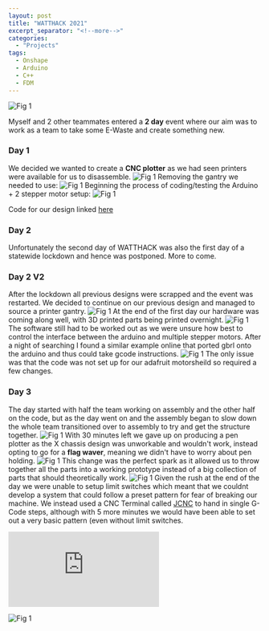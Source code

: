 ```yaml
---
layout: post
title: "WATTHACK 2021"
excerpt_separator: "<!--more-->"
categories: 
  - "Projects"
tags:
  - Onshape
  - Arduino 
  - C++
  - FDM
---
```


![Fig 1](/assets/Personal/WATTHACK/WATTHACK-1.jpg)
<!--more-->
Myself and 2 other teammates entered a **2 day** event where our aim was to work as a team to take some E-Waste and create something new.
### Day 1
We decided we wanted to create a **CNC plotter** as we had seen printers were available for us to disassemble.
![Fig 1](/assets/Personal/WATTHACK/WATTHACK-2.jpg)
Removing the gantry we needed to use:
![Fig 1](/assets/Personal/WATTHACK/WATTHACK-3.jpg)
Beginning the process of coding/testing the Arduino + 2 stepper motor setup:
![Fig 1](/assets/Personal/WATTHACK/WATTHACK-5.jpg)

Code for our design linked [here](https://github.com/joshuaallchin/WATTHACK2021)

### Day 2
Unfortunately the second day of WATTHACK was also the first day of a statewide lockdown and hence was postponed. More to come.

### Day 2 V2
After the lockdown all previous designs were scrapped and the event was restarted. We decided to continue on our previous design and managed to source a printer gantry.
![Fig 1](/assets/Personal/WATTHACK/WATTHACK-6.jpg)
At the end of the first day our hardware was coming along well, with 3D printed parts being printed overnight. 
![Fig 1](/assets/Personal/WATTHACK/WATTHACK-7.jpg)
The software still had to be worked out as we were unsure how best to control the interface between the arduino and multiple stepper motors. After a night of searching I found a similar example online that ported gbrl onto the arduino and thus could take gcode instructions.
![Fig 1](/assets/Personal/WATTHACK/WATTHACK-11.png)
The only issue was that the code was not set up for our adafruit motorsheild so required a few changes. 

### Day 3
The day started with half the team working on assembly and the other half on the code, but as the day went on and the assembly began to slow down the whole team transitioned over to assembly to try and get the structure together.
![Fig 1](/assets/Personal/WATTHACK/WATTHACK-8.jpg)
With 30 minutes left we gave up on producing a pen plotter as the X chassis design was unworkable and wouldn't work, instead opting to go for a **flag waver**, meaning we didn't have to worry about pen holding.
![Fig 1](/assets/Personal/WATTHACK/WATTHACK-10.jpg)
This change was the perfect spark as it allowed us to throw together all the parts into a working prototype instead of a big collection of parts that should theoretically work.
![Fig 1](/assets/Personal/WATTHACK/WATTHACK-9.jpg)
Given the rush at the end of the day we were unable to setup limit switches which meant that we couldnt develop a system that could follow a preset pattern for fear of breaking our machine. We instead used a CNC Terminal called [JCNC](http://www.jtronics.de/software/jcnc-cnc-steuerung/) to hand in single G-Code steps, although with 5 more minutes we would have been able to set out a very basic pattern (even without limit switches.

<div class="video-container">
  <iframe class="embed-responsive-item" src="https://www.youtube-nocookie.com/embed/iNwX7bV5nbA?controls=0&amp;" frameborder="0" allowfullscreen></iframe>
</div>

![Fig 1](/assets/Personal/WATTHACK/WATTHACK-11.jpg)
